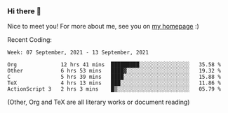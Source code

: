 ### Hi there 👋

Nice to meet you! For more about me, see you on [my homepage](https://jiayipan.me) :)


Recent Coding:
<!--START_SECTION:waka-->
```text
Week: 07 September, 2021 - 13 September, 2021

Org              12 hrs 41 mins  █████████░░░░░░░░░░░░░░░░   35.58 % 
Other            6 hrs 53 mins   ████▓░░░░░░░░░░░░░░░░░░░░   19.32 % 
C                5 hrs 39 mins   ████░░░░░░░░░░░░░░░░░░░░░   15.88 % 
TeX              4 hrs 13 mins   ███░░░░░░░░░░░░░░░░░░░░░░   11.86 % 
ActionScript 3   2 hrs 3 mins    █▒░░░░░░░░░░░░░░░░░░░░░░░   05.79 % 
```
<!--END_SECTION:waka-->
(Other, Org and TeX are all literary works or document reading)
